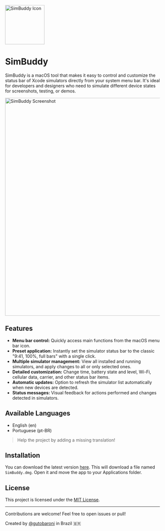 <img width="128" height="128" alt="SimBuddy Icon" src="https://github.com/user-attachments/assets/aeff3c7b-e888-4028-817f-d61ef5d4e5da" />

# SimBuddy

SimBuddy is a macOS tool that makes it easy to control and customize the status bar of Xcode simulators directly from your system menu bar. It's ideal for developers and designers who need to simulate different device states for screenshots, testing, or demos.

<img width="1051" height="709" alt="SimBuddy Screenshot" src="https://github.com/user-attachments/assets/16434a33-f3b1-462b-a983-586a9e7185b3" />

## Features

- **Menu bar control:** Quickly access main functions from the macOS menu bar icon.
- **Preset application:** Instantly set the simulator status bar to the classic "9:41, 100%, full bars" with a single click.
- **Multiple simulator management:** View all installed and running simulators, and apply changes to all or only selected ones.
- **Detailed customization:** Change time, battery state and level, Wi-Fi, cellular data, carrier, and other status bar items.
- **Automatic updates:** Option to refresh the simulator list automatically when new devices are detected.
- **Status messages:** Visual feedback for actions performed and changes detected in simulators.

## Available Languages

- English (en)
- Portuguese (pt-BR)

> Help the project by adding a missing translation!

## Installation

You can download the latest version [here](https://github.com/AugustoBSimionato/SimBuddy/releases). This will download a file named `SimBuddy.dmg`. Open it and move the app to your Applications folder.

## License

This project is licensed under the [MIT License](LICENSE).

---

Contributions are welcome! Feel free to open issues or pull!

Created by [@gutobaroni](https://www.threads.com/@gutobaroni) in Brazil 🇧🇷
